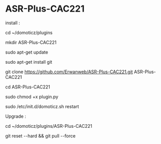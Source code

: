 # ASR-Plus-CAC221

install :

cd ~/domoticz/plugins

mkdir ASR-Plus-CAC221

sudo apt-get update

sudo apt-get install git

git clone https://github.com/Erwanweb/ASR-Plus-CAC221.git ASR-Plus-CAC221

cd ASR-Plus-CAC221

sudo chmod +x plugin.py

sudo /etc/init.d/domoticz.sh restart

Upgrade :

cd ~/domoticz/plugins/ASR-Plus-CAC221

git reset --hard && git pull --force
